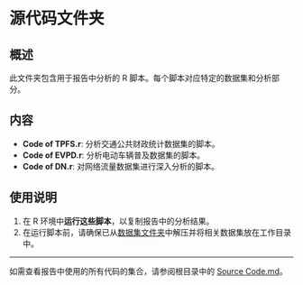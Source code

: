 # 源代码文件夹

## 概述

此文件夹包含用于报告中分析的 R 脚本。每个脚本对应特定的数据集和分析部分。

## 内容

- **Code of TPFS.r**: 分析交通公共财政统计数据集的脚本。
- **Code of EVPD.r**: 分析电动车辆普及数据集的脚本。
- **Code of DN.r**: 对网络流量数据集进行深入分析的脚本。

## 使用说明

1. 在 R 环境中**运行这些脚本**，以复制报告中的分析结果。
2. 在运行脚本前，请确保已从[数据集文件夹](../Datasets)中解压并将相关数据集放在工作目录中。

---

如需查看报告中使用的所有代码的集合，请参阅根目录中的 [Source Code.md](../Source%20Code.md)。
